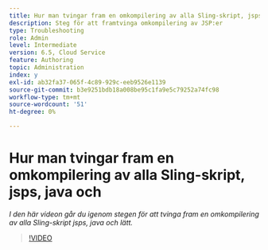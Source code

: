 ```yaml
---
title: Hur man tvingar fram en omkompilering av alla Sling-skript, jsps, java och
description: Steg för att framtvinga omkompilering av JSP:er
type: Troubleshooting
role: Admin
level: Intermediate
version: 6.5, Cloud Service
feature: Authoring
topic: Administration
index: y
exl-id: ab32fa37-065f-4c89-929c-eeb9526e1139
source-git-commit: b3e9251bdb18a008be95c1fa9e5c79252a74fc98
workflow-type: tm+mt
source-wordcount: '51'
ht-degree: 0%

---
```


# Hur man tvingar fram en omkompilering av alla Sling-skript, jsps, java och

*I den här videon går du igenom stegen för att tvinga fram en omkompilering av alla Sling-skript jsps, java och lätt.*

>[!VIDEO](https://video.tv.adobe.com/v/335464?quality=12&learn=on)

